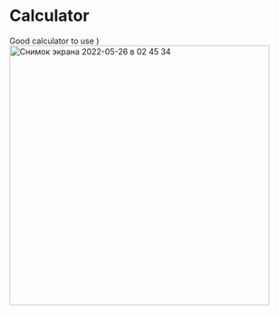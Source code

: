 # Calculator
Good calculator to use )
<img width="459" alt="Снимок экрана 2022-05-26 в 02 45 34" src="https://user-images.githubusercontent.com/31437162/170387446-b0a79cbc-8c40-4126-988e-09477d732a06.png">
